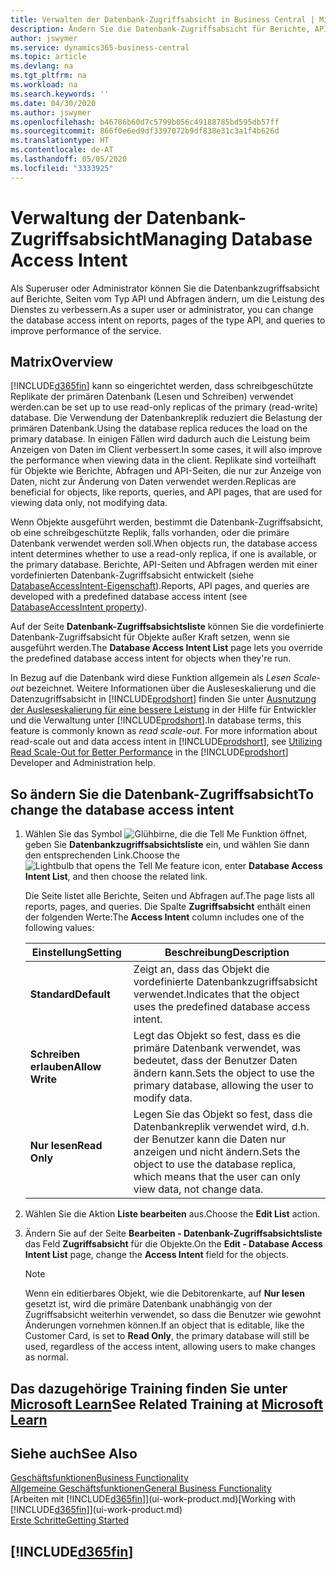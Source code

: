 ```yaml
---
title: Verwalten der Datenbank-Zugriffsabsicht in Business Central | Microsoft Docs
description: Ändern Sie die Datenbank-Zugriffsabsicht für Berichte, API-Seiten und Abfragen.
author: jswymer
ms.service: dynamics365-business-central
ms.topic: article
ms.devlang: na
ms.tgt_pltfrm: na
ms.workload: na
ms.search.keywords: ''
ms.date: 04/30/2020
ms.author: jswymer
ms.openlocfilehash: b46786b60d7c5799b056c49188785bd595db57ff
ms.sourcegitcommit: 866f0e6ed9df3397072b9df838e31c3a1f4b626d
ms.translationtype: HT
ms.contentlocale: de-AT
ms.lasthandoff: 05/05/2020
ms.locfileid: "3333925"
---
```

# <a name="managing-database-access-intent"></a><span data-ttu-id="65c8e-103">Verwaltung der Datenbank-Zugriffsabsicht</span><span class="sxs-lookup"><span data-stu-id="65c8e-103">Managing Database Access Intent</span></span> 

<span data-ttu-id="65c8e-104">Als Superuser oder Administrator können Sie die Datenbankzugriffsabsicht auf Berichte, Seiten vom Typ API und Abfragen ändern, um die Leistung des Dienstes zu verbessern.</span><span class="sxs-lookup"><span data-stu-id="65c8e-104">As a super user or administrator, you can change the database access intent on reports, pages of the type API, and queries to improve performance of the service.</span></span>

## <a name="overview"></a><span data-ttu-id="65c8e-105">Matrix</span><span class="sxs-lookup"><span data-stu-id="65c8e-105">Overview</span></span>

[!INCLUDE[d365fin](includes/d365fin_md.md)] <span data-ttu-id="65c8e-106">kann so eingerichtet werden, dass schreibgeschützte Replikate der primären Datenbank (Lesen und Schreiben) verwendet werden.</span><span class="sxs-lookup"><span data-stu-id="65c8e-106">can be set up to use read-only replicas of the primary (read-write) database.</span></span> <span data-ttu-id="65c8e-107">Die Verwendung der Datenbankreplik reduziert die Belastung der primären Datenbank.</span><span class="sxs-lookup"><span data-stu-id="65c8e-107">Using the database replica reduces the load on the primary database.</span></span> <span data-ttu-id="65c8e-108">In einigen Fällen wird dadurch auch die Leistung beim Anzeigen von Daten im Client verbessert.</span><span class="sxs-lookup"><span data-stu-id="65c8e-108">In some cases, it will also improve the performance when viewing data in the client.</span></span> <span data-ttu-id="65c8e-109">Replikate sind vorteilhaft für Objekte wie Berichte, Abfragen und API-Seiten, die nur zur Anzeige von Daten, nicht zur Änderung von Daten verwendet werden.</span><span class="sxs-lookup"><span data-stu-id="65c8e-109">Replicas are beneficial for objects, like reports, queries, and API pages, that are used for viewing data only, not modifying data.</span></span>

<span data-ttu-id="65c8e-110">Wenn Objekte ausgeführt werden, bestimmt die Datenbank-Zugriffsabsicht, ob eine schreibgeschützte Replik, falls vorhanden, oder die primäre Datenbank verwendet werden soll.</span><span class="sxs-lookup"><span data-stu-id="65c8e-110">When objects run, the database access intent determines whether to use a read-only replica, if one is available, or the primary database.</span></span> <span data-ttu-id="65c8e-111">Berichte, API-Seiten und Abfragen werden mit einer vordefinierten Datenbank-Zugriffsabsicht entwickelt (siehe [DatabaseAccessIntent-Eigenschaft](/dynamics365/business-central/dev-itpro/developer/properties/devenv-dataaccessintent-property)).</span><span class="sxs-lookup"><span data-stu-id="65c8e-111">Reports, API pages, and queries are developed with a predefined database access intent (see [DatabaseAccessIntent property](/dynamics365/business-central/dev-itpro/developer/properties/devenv-dataaccessintent-property)).</span></span>

<span data-ttu-id="65c8e-112">Auf der Seite **Datenbank-Zugriffsabsichtsliste** können Sie die vordefinierte Datenbank-Zugriffsabsicht für Objekte außer Kraft setzen, wenn sie ausgeführt werden.</span><span class="sxs-lookup"><span data-stu-id="65c8e-112">The **Database Access Intent List** page lets you override the predefined database access intent for objects when they're run.</span></span>

<span data-ttu-id="65c8e-113">In Bezug auf die Datenbank wird diese Funktion allgemein als *Lesen Scale-out* bezeichnet. Weitere Informationen über die Ausleseskalierung und die Datenzugriffsabsicht in [!INCLUDE[prodshort](includes/prodshort.md)] finden Sie unter [Ausnutzung der Ausleseskalierung für eine bessere Leistung](/dynamics365/business-central/dev-itpro/administration/database-read-scale-out-overview) in der Hilfe für Entwickler und die Verwaltung unter [!INCLUDE[prodshort](includes/prodshort.md)].</span><span class="sxs-lookup"><span data-stu-id="65c8e-113">In database terms, this feature is commonly known as *read scale-out*. For more information about read-scale out and data access intent in [!INCLUDE[prodshort](includes/prodshort.md)], see [Utilizing Read Scale-Out for Better Performance](/dynamics365/business-central/dev-itpro/administration/database-read-scale-out-overview) in the [!INCLUDE[prodshort](includes/prodshort.md)] Developer and Administration help.</span></span>

## <a name="to-change-the-database-access-intent"></a><span data-ttu-id="65c8e-114">So ändern Sie die Datenbank-Zugriffsabsicht</span><span class="sxs-lookup"><span data-stu-id="65c8e-114">To change the database access intent</span></span>

1. <span data-ttu-id="65c8e-115">Wählen Sie das Symbol ![Glühbirne, die die Tell Me Funktion öffnet](media/ui-search/search_small.png "Tell Me-Funktion"), geben Sie **Datenbankzugriffsabsichtsliste** ein, und wählen Sie dann den entsprechenden Link.</span><span class="sxs-lookup"><span data-stu-id="65c8e-115">Choose the ![Lightbulb that opens the Tell Me feature](media/ui-search/search_small.png "Tell me what you want to do") icon, enter **Database Access Intent List**, and then choose the related link.</span></span>

    <span data-ttu-id="65c8e-116">Die Seite listet alle Berichte, Seiten und Abfragen auf.</span><span class="sxs-lookup"><span data-stu-id="65c8e-116">The page lists all reports, pages, and queries.</span></span> <span data-ttu-id="65c8e-117">Die Spalte **Zugriffsabsicht** enthält einen der folgenden Werte:</span><span class="sxs-lookup"><span data-stu-id="65c8e-117">The **Access Intent** column includes one of the following values:</span></span>

    |<span data-ttu-id="65c8e-118">**Einstellung**</span><span class="sxs-lookup"><span data-stu-id="65c8e-118">**Setting**</span></span>|<span data-ttu-id="65c8e-119">**Beschreibung**</span><span class="sxs-lookup"><span data-stu-id="65c8e-119">**Description**</span></span>|  
    |------------|-------------|  
    |<span data-ttu-id="65c8e-120">**Standard**</span><span class="sxs-lookup"><span data-stu-id="65c8e-120">**Default**</span></span>|<span data-ttu-id="65c8e-121">Zeigt an, dass das Objekt die vordefinierte Datenbankzugriffsabsicht verwendet.</span><span class="sxs-lookup"><span data-stu-id="65c8e-121">Indicates that the object uses the predefined database access intent.</span></span>|
    |<span data-ttu-id="65c8e-122">**Schreiben erlauben**</span><span class="sxs-lookup"><span data-stu-id="65c8e-122">**Allow Write**</span></span>|<span data-ttu-id="65c8e-123">Legt das Objekt so fest, dass es die primäre Datenbank verwendet, was bedeutet, dass der Benutzer Daten ändern kann.</span><span class="sxs-lookup"><span data-stu-id="65c8e-123">Sets the object to use the primary database, allowing the user to modify data.</span></span>|
    |<span data-ttu-id="65c8e-124">**Nur lesen**</span><span class="sxs-lookup"><span data-stu-id="65c8e-124">**Read Only**</span></span>|<span data-ttu-id="65c8e-125">Legen Sie das Objekt so fest, dass die Datenbankreplik verwendet wird, d.h. der Benutzer kann die Daten nur anzeigen und nicht ändern.</span><span class="sxs-lookup"><span data-stu-id="65c8e-125">Sets the object to use the database replica, which means that the user can only view data, not change data.</span></span>|

2. <span data-ttu-id="65c8e-126">Wählen Sie die Aktion **Liste bearbeiten** aus.</span><span class="sxs-lookup"><span data-stu-id="65c8e-126">Choose the **Edit List** action.</span></span>

3. <span data-ttu-id="65c8e-127">Ändern Sie auf der Seite **Bearbeiten - Datenbank-Zugriffsabsichtsliste** das Feld **Zugriffsabsicht** für die Objekte.</span><span class="sxs-lookup"><span data-stu-id="65c8e-127">On the **Edit - Database Access Intent List** page, change the **Access Intent** field for the objects.</span></span>

    > [!NOTE]
    > <span data-ttu-id="65c8e-128">Wenn ein editierbares Objekt, wie die Debitorenkarte, auf **Nur lesen** gesetzt ist, wird die primäre Datenbank unabhängig von der Zugriffsabsicht weiterhin verwendet, so dass die Benutzer wie gewohnt Änderungen vornehmen können.</span><span class="sxs-lookup"><span data-stu-id="65c8e-128">If an object that is editable, like the Customer Card, is set to **Read Only**, the primary database will still be used, regardless of the access intent, allowing users to make changes as normal.</span></span>

## <a name="see-related-training-at-microsoft-learn"></a><span data-ttu-id="65c8e-129">Das dazugehörige Training finden Sie unter [Microsoft Learn](/learn/paths/deploy-configure-dynamics-365-business-central/)</span><span class="sxs-lookup"><span data-stu-id="65c8e-129">See Related Training at [Microsoft Learn](/learn/paths/deploy-configure-dynamics-365-business-central/)</span></span>

## <a name="see-also"></a><span data-ttu-id="65c8e-130">Siehe auch</span><span class="sxs-lookup"><span data-stu-id="65c8e-130">See Also</span></span>
[<span data-ttu-id="65c8e-131">Geschäftsfunktionen</span><span class="sxs-lookup"><span data-stu-id="65c8e-131">Business Functionality</span></span>](across-business-functionality.md)  
[<span data-ttu-id="65c8e-132">Allgemeine Geschäftsfunktionen</span><span class="sxs-lookup"><span data-stu-id="65c8e-132">General Business Functionality</span></span>](ui-across-business-areas.md)  
<span data-ttu-id="65c8e-133">[Arbeiten mit [!INCLUDE[d365fin](includes/d365fin_md.md)]](ui-work-product.md)</span><span class="sxs-lookup"><span data-stu-id="65c8e-133">[Working with [!INCLUDE[d365fin](includes/d365fin_md.md)]](ui-work-product.md)</span></span>  
[<span data-ttu-id="65c8e-134">Erste Schritte</span><span class="sxs-lookup"><span data-stu-id="65c8e-134">Getting Started</span></span>](product-get-started.md)    

## [!INCLUDE[d365fin](includes/free_trial_md.md)]  
